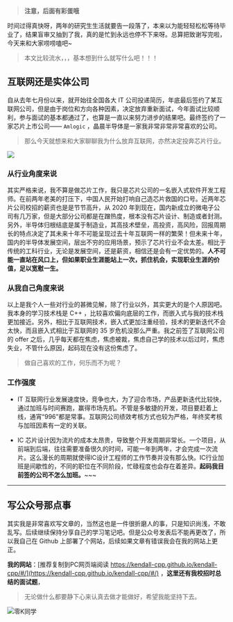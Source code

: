 
> **注意，后面有彩蛋哦**

时间过得真快呀，两年的研究生生活就要告一段落了，本来以为能轻轻松松等待毕业了，结果盲审又抽到了我，真的是忙到永远也停不下来呀。总算把致谢写完啦，今天来和大家唠唠嗑吧~

> 本文比较流水，，，基本想到什么就写什么吧！！！

## 互联网还是实体公司

自从去年七月份以来，就开始往全国各大 IT 公司投递简历，年底最后签约了某互联网公司，但是由于岗位和方向各种因素，决定放弃重新面试，今年面试比较顺利，参与面试的基本都通过了，也算是一直以来努力进步的结果吧。最终签约了一家芯片上市公司—— `Amlogic` ，晶晨半导体是一家我非常非常非常喜欢的公司。

> 那么今天就想来和大家聊聊我为什么放弃互联网，亦然决定投奔芯片行业。

![](https://cdn.jsdelivr.net/gh/kendall-cpp/blogPic@main/blog-img-02/芯片.220y02san8rk.png)

### 从行业角度来说

其实严格来说，我不算是做芯片工作，我只是芯片公司的一名嵌入式软件开发工程师。在前两年老美的打压下，中国人民开始打响自己造芯片救国的口号。近两年芯片公司校招的薪资也是是节节高升，从 2020 年到现在，国内新成立的微电子公司有几万家，但是大部分公司都是在蹭热度，根本没有芯片设计、制造或者封测。另外，半导体归根结底是属于制造业，其高技术壁垒，高投资，高风险，回报周期长的特点决定了其未来十年不可能呈现过去十年互联网一样的繁荣！但未来十年，国内的半导体发展空间，层出不穷的应用场景，预示了芯片行业不会太差。相比于传统的工科行业，无论是发展空间，还是薪资，相信还是会有一定优势的。**人不可能一直站在风口上，但如果职业生涯能站上一次，抓住机会，实现职业生涯的价值，足以宽慰一生。**

### 从我自己角度来说

以上是我个人一些对行业的甚微见解，除了行业以外，其实更大的是个人原因吧。我本身的学习技术栈是 C++ ，比较喜欢偏向底层的工作，而嵌入式与我的技术栈更加接近。另外，相比于互联网技术，嵌入式更加注重经验，技术的更新迭代不会太快，而且嵌入式相比于互联网的 35 岁危机没那么严重。我之前签了互联网公司的 offer 之后，几乎每天都在焦虑，焦虑被裁，焦虑自己学的技术以后过时，焦虑失业，不管什么原因，起码现在没有这份焦虑了。

> 做自己喜欢的工作，何乐而不为呢？

### 工作强度

- IT 互联网行业发展速度快，竞争也大，为了迎合市场，产品更新迭代比较快，通过加班与时间赛跑，赢得市场先机。不管是多敏捷的开发，项目要赶着上线，通宵“996”都是常事。互联网公司绩效考核方式也较为严格，年终奖考核与加班因素有一定的关联。

- IC 芯片设计因为流片的成本太昂贵，导致整个开发周期非常长。一个项目，从前端到后端，往往需要准备很久的时间，可能一年到两年，才会完成一次流片。这么漫长的周期就使得IC设计工程师的工作节奏并没有那么快。IC行业加班是间歇性的，不同的职位在不同阶段，忙碌程度也会存在着差异。**起码我目前签的公司不怎么加班。**~~~

-----

## 写公众号那点事

其实我是非常喜欢写文章的，当然这也是一件很折磨人的事，只是知识尚浅，不敢乱写。后续继续保持分享自己的学习笔记吧。但是公众号发表后不能再更改了，所以我自己在 Github 上部署了个网站，后续如果文章有错误我会在我的网站上更正。

**我的网站**：[推荐复制到PC网页端阅读 https://kendall-cpp.github.io/kendall-cpp/#/](https://kendall-cpp.github.io/kendall-cpp/#/) ，**这里还有我校招时总结的面试题**，

> 无论做什么都要静下心来认真去做才能做好，希望我能坚持下去。

![零K同学](https://cdn.jsdelivr.net/gh/kendall-cpp/blogPic@main/blog-img-02/公众号二维码.leozf4yvy34.jpg)



